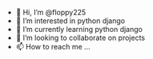 - 👋 Hi, I’m @floppy225
- 👀 I’m interested in python django
- 🌱 I’m currently learning python django
- 💞️ I’m looking to collaborate on projects 
- 📫 How to reach me ...

<!---
floppy225/floppy225 is a ✨ special ✨ repository because its `README.md` (this file) appears on your GitHub profile.
You can click the Preview link to take a look at your changes.
--->
